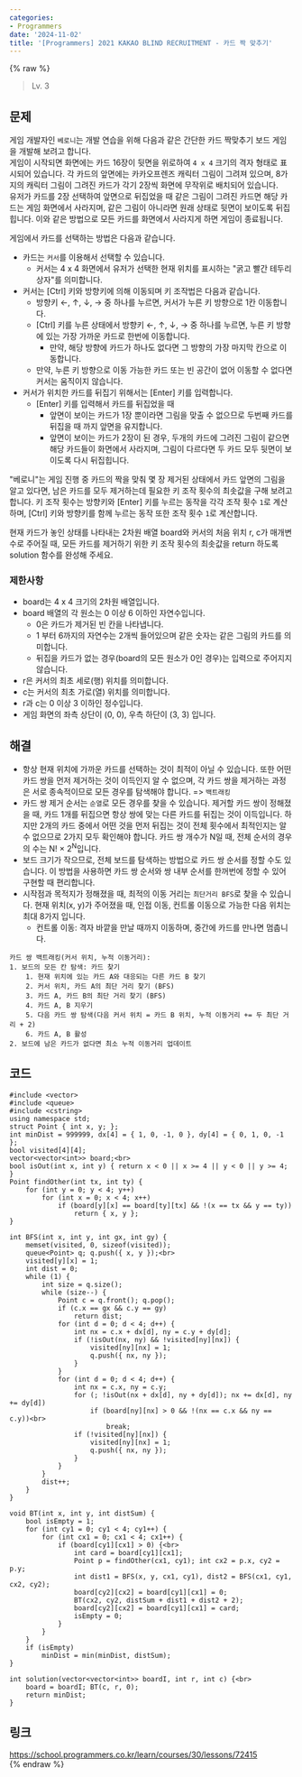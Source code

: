 ```yaml
---
categories:
- Programmers
date: '2024-11-02'
title: '[Programmers] 2021 KAKAO BLIND RECRUITMENT - 카드 짝 맞추기'
---
```


{% raw %}
> Lv. 3<br>

## 문제
게임 개발자인  `베로니`는 개발 연습을 위해 다음과 같은 간단한 카드 짝맞추기 보드 게임을 개발해 보려고 합니다.  
게임이 시작되면 화면에는 카드 16장이 뒷면을 위로하여  `4 x 4`  크기의 격자 형태로 표시되어 있습니다. 각 카드의 앞면에는 카카오프렌즈 캐릭터 그림이 그려져 있으며, 8가지의 캐릭터 그림이 그려진 카드가 각기 2장씩 화면에 무작위로 배치되어 있습니다.  
유저가 카드를 2장 선택하여 앞면으로 뒤집었을 때 같은 그림이 그려진 카드면 해당 카드는 게임 화면에서 사라지며, 같은 그림이 아니라면 원래 상태로 뒷면이 보이도록 뒤집힙니다. 이와 같은 방법으로 모든 카드를 화면에서 사라지게 하면 게임이 종료됩니다.

게임에서 카드를 선택하는 방법은 다음과 같습니다.

-   카드는  `커서`를 이용해서 선택할 수 있습니다.
    -   커서는 4 x 4 화면에서 유저가 선택한 현재 위치를 표시하는 "굵고 빨간 테두리 상자"를 의미합니다.
-   커서는 [Ctrl] 키와 방향키에 의해 이동되며 키 조작법은 다음과 같습니다.
    -   방향키 ←, ↑, ↓, → 중 하나를 누르면, 커서가 누른 키 방향으로 1칸 이동합니다.
    -   [Ctrl] 키를 누른 상태에서 방향키 ←, ↑, ↓, → 중 하나를 누르면, 누른 키 방향에 있는 가장 가까운 카드로 한번에 이동합니다.
        -   만약, 해당 방향에 카드가 하나도 없다면 그 방향의 가장 마지막 칸으로 이동합니다.
    -   만약, 누른 키 방향으로 이동 가능한 카드 또는 빈 공간이 없어 이동할 수 없다면 커서는 움직이지 않습니다.
-   커서가 위치한 카드를 뒤집기 위해서는 [Enter] 키를 입력합니다.
    -   [Enter] 키를 입력해서 카드를 뒤집었을 때
        -   앞면이 보이는 카드가 1장 뿐이라면 그림을 맞출 수 없으므로 두번째 카드를 뒤집을 때 까지 앞면을 유지합니다.
        -   앞면이 보이는 카드가 2장이 된 경우, 두개의 카드에 그려진 그림이 같으면 해당 카드들이 화면에서 사라지며, 그림이 다르다면 두 카드 모두 뒷면이 보이도록 다시 뒤집힙니다.

"베로니"는 게임 진행 중 카드의 짝을 맞춰 몇 장 제거된 상태에서 카드 앞면의 그림을 알고 있다면, 남은 카드를 모두 제거하는데 필요한 키 조작 횟수의 최솟값을 구해 보려고 합니다. 키 조작 횟수는 방향키와 [Enter] 키를 누르는 동작을 각각 조작 횟수  `1`로 계산하며, [Ctrl] 키와 방향키를 함께 누르는 동작 또한 조작 횟수  `1`로 계산합니다.

현재 카드가 놓인 상태를 나타내는 2차원 배열 board와 커서의 처음 위치 r, c가 매개변수로 주어질 때, 모든 카드를 제거하기 위한 키 조작 횟수의 최솟값을 return 하도록 solution 함수를 완성해 주세요.

### 제한사항
-   board는 4 x 4 크기의 2차원 배열입니다.
-   board 배열의 각 원소는 0 이상 6 이하인 자연수입니다.
    -   0은 카드가 제거된 빈 칸을 나타냅니다.
    -   1 부터 6까지의 자연수는 2개씩 들어있으며 같은 숫자는 같은 그림의 카드를 의미합니다.
    -   뒤집을 카드가 없는 경우(board의 모든 원소가 0인 경우)는 입력으로 주어지지 않습니다.
-   r은 커서의 최초 세로(행) 위치를 의미합니다.
-   c는 커서의 최초 가로(열) 위치를 의미합니다.
-   r과 c는 0 이상 3 이하인 정수입니다.
-   게임 화면의 좌측 상단이 (0, 0), 우측 하단이 (3, 3) 입니다.

## 해결
- 항상 현재 위치에 가까운 카드를 선택하는 것이 최적이 아닐 수 있습니다. 또한 어떤 카드 쌍을 먼저 제거하는 것이 이득인지 알 수 없으며, 각 카드 쌍을 제거하는 과정은 서로 종속적이므로 모든 경우를 탐색해야 합니다. => `백트래킹`<br>
- 카드 쌍 제거 순서는 `순열`로 모든 경우를 찾을 수 있습니다. 제거할 카드 쌍이 정해졌을 때, 카드 1개를 뒤집으면 항상 쌍에 맞는 다른 카드를 뒤집는 것이 이득입니다. 하지만 2개의 카드 중에서 어떤 것을 먼저 뒤집는 것이 전체 횟수에서 최적인지는 알 수 없으므로 2가지 모두 확인해야 합니다. 카드 쌍 개수가 N일 때, 전체 순서의 경우의 수는 N! × 2<sup>N</sup>입니다.
- 보드 크기가 작으므로, 전체 보드를 탐색하는 방법으로 카드 쌍 순서를 정할 수도 있습니다. 이 방법을 사용하면 카드 쌍 순서와 쌍 내부 순서를 한꺼번에 정할 수 있어 구현할 때 편리합니다.
- 시작점과 목적지가 정해졌을 때, 최적의 이동 거리는 `최단거리 BFS`로 찾을 수 있습니다. 현재 위치(x, y)가 주어졌을 때, 인접 이동, 컨트롤 이동으로 가능한 다음 위치는 최대 8가지 입니다.
	- 컨트롤 이동: 격자 바깥을 만날 때까지 이동하며, 중간에 카드를 만나면 멈춥니다.

```
카드 쌍 백트래킹(커서 위치, 누적 이동거리): 
1. 보드의 모든 칸 탐색: 카드 찾기
	1. 현재 위치에 있는 카드 A와 대응되는 다른 카드 B 찾기
	2. 커서 위치, 카드 A의 최단 거리 찾기 (BFS)
	3. 카드 A, 카드 B의 최단 거리 찾기 (BFS)
	4. 카드 A, B 지우기
	5. 다음 카드 쌍 탐색(다음 커서 위치 = 카드 B 위치, 누적 이동거리 += 두 최단 거리 + 2)
	6. 카드 A, B 활성
2. 보드에 남은 카드가 없다면 최소 누적 이동거리 업데이트
```

## 코드
```
#include <vector>
#include <queue>
#include <cstring>
using namespace std;
struct Point { int x, y; };
int minDist = 999999, dx[4] = { 1, 0, -1, 0 }, dy[4] = { 0, 1, 0, -1 };
bool visited[4][4];
vector<vector<int>> board;<br>
bool isOut(int x, int y) { return x < 0 || x >= 4 || y < 0 || y >= 4; }
Point findOther(int tx, int ty) {
    for (int y = 0; y < 4; y++)
        for (int x = 0; x < 4; x++)
            if (board[y][x] == board[ty][tx] && !(x == tx && y == ty))
                return { x, y };
}

int BFS(int x, int y, int gx, int gy) {
    memset(visited, 0, sizeof(visited));
    queue<Point> q; q.push({ x, y });<br>
    visited[y][x] = 1;
    int dist = 0;
    while (1) {
        int size = q.size();
        while (size--) {
            Point c = q.front(); q.pop();
            if (c.x == gx && c.y == gy)
                return dist;
            for (int d = 0; d < 4; d++) {
                int nx = c.x + dx[d], ny = c.y + dy[d];
                if (!isOut(nx, ny) && !visited[ny][nx]) {
                    visited[ny][nx] = 1;
                    q.push({ nx, ny });
                }
            }
            for (int d = 0; d < 4; d++) {
                int nx = c.x, ny = c.y;
                for (; !isOut(nx + dx[d], ny + dy[d]); nx += dx[d], ny += dy[d])
                    if (board[ny][nx] > 0 && !(nx == c.x && ny == c.y))<br>
                        break;
                if (!visited[ny][nx]) {
                    visited[ny][nx] = 1;
                    q.push({ nx, ny });
                }
            }
        }
        dist++;
    }
}

void BT(int x, int y, int distSum) {
    bool isEmpty = 1;
    for (int cy1 = 0; cy1 < 4; cy1++) {
        for (int cx1 = 0; cx1 < 4; cx1++) {
            if (board[cy1][cx1] > 0) {<br>
                int card = board[cy1][cx1];
                Point p = findOther(cx1, cy1); int cx2 = p.x, cy2 = p.y;
                int dist1 = BFS(x, y, cx1, cy1), dist2 = BFS(cx1, cy1, cx2, cy2);
                board[cy2][cx2] = board[cy1][cx1] = 0;
                BT(cx2, cy2, distSum + dist1 + dist2 + 2);
                board[cy2][cx2] = board[cy1][cx1] = card;
                isEmpty = 0;
            }
        }
    }
    if (isEmpty)
        minDist = min(minDist, distSum); 
}

int solution(vector<vector<int>> boardI, int r, int c) {<br>
    board = boardI; BT(c, r, 0);
    return minDist;
}
```

## 링크
https://school.programmers.co.kr/learn/courses/30/lessons/72415<br>
{% endraw %}